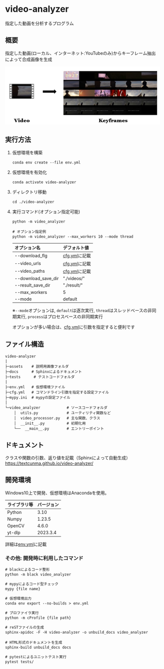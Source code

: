 # video-analyzer
指定した動画を分析するプログラム

## 概要
指定した動画(ローカル、インターネット:YouTubeのみ)からキーフレーム抽出によって合成画像を生成

![トップ画像](./assets/video_analyzer.jpg)


## 実行方法
1. 仮想環境を構築
    ```
    conda env create --file env.yml
    ```

2. 仮想環境を有効化
    ```
    conda activate video-analyzer
    ```

3. ディレクトリ移動
    ```
    cd ./video-analyzer
    ```

4. 実行コマンド(オプション指定可能)
    ```
    python -m video_analyzer

    # オプション指定例
    python -m video_analyzer --max_workers 10 --mode thread
    ```

    | オプション名 | デフォルト値 |
    | ------ | ------ | 
    | --download_flg   | [cfg.yml](./cfg.yml)に記載   | 
    | --video_urls   | [cfg.yml](./cfg.yml)に記載   |
    | --video_paths   | [cfg.yml](./cfg.yml)に記載   | 
    | --download_save_dir   | "./videos/"  |
    | --result_save_dir   | "./result/"  |
    | --max_workers   | 5  |
    | --mode   | default  |

    ※`--mode`オプションは, `default`は逐次実行, `thread`はスレッドベースの非同期実行, `process`はプロセスベースの非同期実行

    オプションが多い場合は、[cfg.yml](./cfg.yml)に引数を指定すると便利です

## ファイル構造
```
video-analyzer
|
├─assets    # 説明用画像フォルダ
├─docs      # Sphinxによるドキュメント
├─tests      # テストコードフォルダ
|
├─env.yml   # 仮想環境ファイル
├─cfg.yml   # コマンドライン引数を指定する設定ファイル
├─mypy.ini  # mypyの設定ファイル
│
└─video_analyzer            # ソースコードフォルダ
    │  utils.py             # ユーティリティ関数など
    │  video_processor.py   # 主な関数、クラス
    │  __init__.py          # 初期化用
    └──  __main__.py        # エントリーポイント
```
## ドキュメント
クラスや関数の引数、返り値を記載（Sphinxによって自動生成）\
https://textcunma.github.io/video-analyzer/


## 開発環境
Windows10上で開発、仮想環境はAnacondaを使用。

| ライブラリ等 | バージョン |
| ------ | ------ | 
| Python   | 3.10   | 
| Numpy   | 1.23.5   |
| OpenCV   | 4.6.0   | 
| yt-dlp   | 2023.3.4  |
詳細は[env.yml](./env.yml)に記載

### その他: 開発時に利用したコマンド
```
# blackによるコード整形
python -m black video_analyzer
```

```
# mypyによるコード型チェック
mypy {file name}
```

```
# 仮想環境出力
conda env export --no-builds > env.yml
```

```
# プロファイラ実行
python -m cProfile {file path}
```

```
# reSTファイルの生成
sphinx-apidoc -F -H video-analyzer -o unbuild_docs video_analyzer

# HTML形式のドキュメントを生成
sphinx-build unbuild_docs docs
```

```
# pytestによるユニットテスト実行
pytest tests/
```